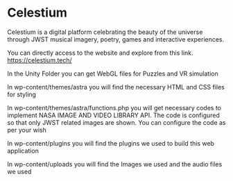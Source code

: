 # Celestium
Celestium is a digital platform celebrating the beauty of the universe through JWST musical imagery, poetry, games and interactive experiences.

You can directly access to the website and explore from this link. 
https://celestium.tech/

In the Unity Folder you can get WebGL files for Puzzles and VR simulation

In wp-content/themes/astra you will find the necessary HTML and CSS files for styling

In wp-content/themes/astra/functions.php you will get necessary codes to implement NASA IMAGE AND VIDEO LIBRARY API. The code is configured so that only JWST related images are shown. You can configure the code as per your wish

In wp-content/plugins you will find the plugins we used to build this web application

In wp-content/uploads you will find the Images we used and the audio files we used
